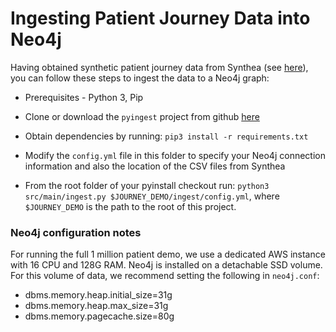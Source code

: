 # Ingesting Patient Journey Data into Neo4j

Having obtained synthetic patient journey data from Synthea (see [here](../synthea/README.md)), you can 
follow these steps to ingest the data to a Neo4j graph:

* Prerequisites - Python 3, Pip

* Clone or download the `pyingest` project from github [here](https://github.com/mholford-neo/pyingest)

* Obtain dependencies by running: `pip3 install -r requirements.txt`

* Modify the `config.yml` file in this folder to specify your Neo4j connection information and also the 
location of the CSV files from Synthea

* From the root folder of your pyinstall checkout run: 
`python3 src/main/ingest.py $JOURNEY_DEMO/ingest/config.yml`, where `$JOURNEY_DEMO` is the path to the root of this project.


### Neo4j configuration notes

For running the full 1 million patient demo, we use a dedicated AWS instance with 16 CPU and 128G RAM.
Neo4j is installed on a detachable SSD volume.  For this volume of data, we recommend setting the 
following in `neo4j.conf`:

* dbms.memory.heap.initial_size=31g
* dbms.memory.heap.max_size=31g
* dbms.memory.pagecache.size=80g
